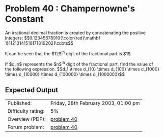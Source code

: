 # Problem 40 : Champernowne's Constant

<p>An irrational decimal fraction is created by concatenating the positive integers:
$$0.12345678910{\color{red}\mathbf 1}112131415161718192021\cdots$$</p>
<p>It can be seen that the $12$<sup>th</sup> digit of the fractional part is $1$.</p>
<p>If $d_n$ represents the $n$<sup>th</sup> digit of the fractional part, find the value of the following expression.
$$d_1 \times d_{10} \times d_{100} \times d_{1000} \times d_{10000} \times d_{100000} \times d_{1000000}$$</p>

## Expected Output

|                    |                                                   |
|--------------------|---------------------------------------------------|
| Published:         | Friday, 28th February 2003, 01:00 pm              |
| Difficulty rating: | 5%                                                |
| Overview (PDF):    | [problem 40](./040_overview.pdf)                  |
| Forum problem:     | [problem 40](https://projecteuler.net/thread=40)  |
 